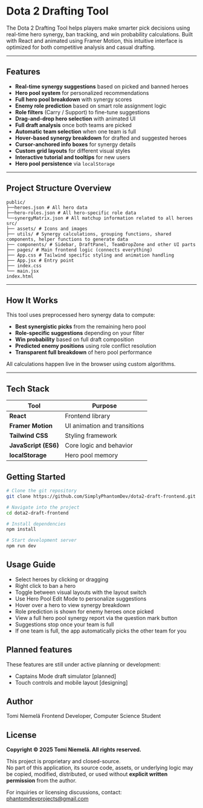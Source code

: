 # Dota 2 Drafting Tool

The Dota 2 Drafting Tool helps players make smarter pick decisions using real-time hero synergy, ban tracking, and win probability calculations. Built with React and animated using Framer Motion, this intuitive interface is optimized for both competitive analysis and casual drafting.

---

## Features

- **Real-time synergy suggestions** based on picked and banned heroes
- **Hero pool system** for personalized recommendations
- **Full hero pool breakdown** with synergy scores
- **Enemy role prediction** based on smart role assignment logic
- **Role filters** (Carry / Support) to fine-tune suggestions
- **Drag-and-drop hero selection** with animated UI
- **Full draft analysis** once both teams are picked
- **Automatic team selection** when one team is full
- **Hover-based synergy breakdown** for drafted and suggested heroes
- **Cursor-anchored info boxes** for synergy details
- **Custom grid layouts** for different visual styles
- **Interactive tutorial and tooltips** for new users
- **Hero pool persistence** via `localStorage`

---

## Project Structure Overview
```text
public/
├──heroes.json # All hero data
├──hero-roles.json # All hero-specific role data
└──synergyMatrix.json # All matchup information related to all heroes
src/
├── assets/ # Icons and images
├── utils/ # Synergy calculations, grouping functions, shared components, helper functions to generate data
├── components/ # Sidebar, DraftPanel, TeamDropZone and other UI parts
├── pages/ # Main frontend logic (connects everything)
├── App.css # Tailwind specific styling and animation handling
├── App.jsx # Entry point
├── index.css
└── main.jsx
index.html
```

---

## How It Works

This tool uses preprocessed hero synergy data to compute:
- **Best synergistic picks** from the remaining hero pool
- **Role-specific suggestions** depending on your filter
- **Win probability** based on full draft composition
- **Predicted enemy positions** using role conflict resolution
- **Transparent full breakdown** of hero pool performance

All calculations happen live in the browser using custom algorithms.

---

## Tech Stack

| Tool | Purpose |
|------|---------|
|       **React**       | Frontend library |
|   **Framer Motion**   | UI animation and transitions |
|    **Tailwind CSS**   | Styling framework |
| **JavaScript (ES6)**  | Core logic and behavior |
|   **localStorage**    | Hero pool memory |

## Getting Started

```bash
# Clone the git repository
git clone https://github.com/SimplyPhantomDev/dota2-draft-frontend.git

# Navigate into the project
cd dota2-draft-frontend

# Install dependencies
npm install

# Start development server
npm run dev
```

## Usage Guide
 - Select heroes by clicking or dragging
 - Right click to ban a hero
 - Toggle between visual layouts with the layout switch
 - Use Hero Pool Edit Mode to personalize suggestions
 - Hover over a hero to view synergy breakdown
 - Role prediction is shown for enemy heroes once picked
 - View a full hero pool synergy report via the question mark button
 - Suggestions stop once your team is full
 - If one team is full, the app automatically picks the other team for you

## Planned features

These features are still under active planning or development:
- Captains Mode draft simulator [planned]
- Touch controls and mobile layout [designing]

## Author
Tomi Niemelä
Frontend Developer, Computer Science Student

## License
**Copyright © 2025 Tomi Niemelä. All rights reserved.**

This project is proprietary and closed-source.  
No part of this application, its source code, assets, or underlying logic may be copied, modified, distributed, or used without **explicit written permission** from the author.

For inquiries or licensing discussions, contact: phantomdevprojects@gmail.com
